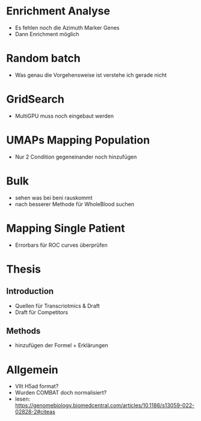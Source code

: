 # Enrichment Analyse
- Es fehlen noch die Azimuth Marker Genes
- Dann Enrichment möglich 

# Random batch
- Was genau die Vorgehensweise ist verstehe ich gerade nicht

# GridSearch 
- MultiGPU muss noch eingebaut werden 

# UMAPs Mapping Population
- Nur 2 Condition gegeneinander noch hinzufügen

# Bulk 
- sehen was bei beni rauskommt
- nach besserer Methode für WholeBlood suchen

# Mapping Single Patient
- Errorbars für ROC curves überprüfen 
# Thesis
## Introduction
- Quellen für Transcriotmics & Draft
- Draft für Competitors
## Methods
- hinzufügen der Formel + Erklärungen

# Allgemein
- Vllt H5ad format?
- Wurden COMBAT doch normalisiert?
- lesen: https://genomebiology.biomedcentral.com/articles/10.1186/s13059-022-02828-2#citeas